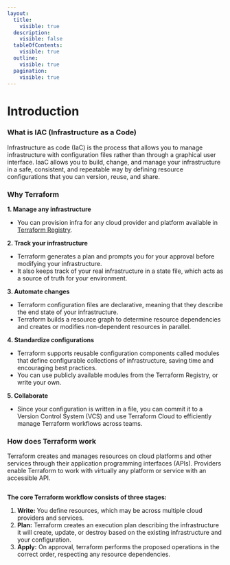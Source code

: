 ```yaml
---
layout:
  title:
    visible: true
  description:
    visible: false
  tableOfContents:
    visible: true
  outline:
    visible: true
  pagination:
    visible: true
---
```


# Introduction

### What is IAC (Infrastructure as a Code)

Infrastructure as code (IaC) is the process that allows you to manage infrastructure with configuration files rather than through a graphical user interface. IaaC allows you to build, change, and manage your infrastructure in a safe, consistent, and repeatable way by defining resource configurations that you can version, reuse, and share.

### Why Terraform

**1. Manage any infrastructure**

* You can provision infra for any cloud provider and platform available in [Terraform Registry](https://registry.terraform.io/?product\_intent=terraform).

**2. Track your infrastructure**

* Terraform generates a plan and prompts you for your approval before modifying your infrastructure.
* It also keeps track of your real infrastructure in a state file, which acts as a source of truth for your environment.

**3. Automate changes**

* Terraform configuration files are declarative, meaning that they describe the end state of your infrastructure.
* Terraform builds a resource graph to determine resource dependencies and creates or modifies non-dependent resources in parallel.

**4. Standardize configurations**

* Terraform supports reusable configuration components called modules that define configurable collections of infrastructure, saving time and encouraging best practices.
* You can use publicly available modules from the Terraform Registry, or write your own.

**5. Collaborate**

* Since your configuration is written in a file, you can commit it to a Version Control System (VCS) and use Terraform Cloud to efficiently manage Terraform workflows across teams.

### How does Terraform work

Terraform creates and manages resources on cloud platforms and other services through their application programming interfaces (APIs). Providers enable Terraform to work with virtually any platform or service with an accessible API.

<figure><img src="broken-reference" alt=""><figcaption></figcaption></figure>

**The core Terraform workflow consists of three stages:**

1. **Write:** You define resources, which may be across multiple cloud providers and services.
2. **Plan:** Terraform creates an execution plan describing the infrastructure it will create, update, or destroy based on the existing infrastructure and your configuration.
3. **Apply:** On approval, terraform performs the proposed operations in the correct order, respecting any resource dependencies.

<figure><img src="broken-reference" alt=""><figcaption></figcaption></figure>
